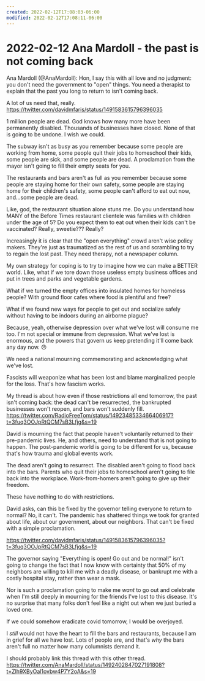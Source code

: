 ```yaml
---
created: 2022-02-12T17:08:03-06:00
modified: 2022-02-12T17:08:11-06:00
---
```


# 2022-02-12 Ana Mardoll - the past is not coming back

Ana Mardoll (@AnaMardoll): Hon, I say this with all love and no judgment: you don't need the government to "open" things. You need a therapist to explain that the past you long to return to isn't coming back. 

A lot of us need that, really. <https://twitter.com/davidmfaris/status/1491583615796396035>

1 million people are dead. God knows how many more have been permanently disabled. Thousands of businesses have closed. None of that is going to be undone. I wish we could.

The subway isn't as busy as you remember because some people are working from home, some people quit their jobs to homeschool their kids, some people are sick, and some people are dead. A proclamation from the mayor isn't going to fill their empty seats for you.

The restaurants and bars aren't as full as you remember because some people are staying home for their own safety, some people are staying home for their children's safety, some people can't afford to eat out now, and...some people are dead.

Like, god, the restaurant situation alone stuns me. Do you understand how MANY of the Before Times restaurant clientele was families with children under the age of 5? Do you expect them to eat out when their kids can't be vaccinated? Really, sweetie??? Really?

Increasingly it is clear that the "open everything" crowd aren't wise policy makers. They're just as traumatized as the rest of us and scrambling to try to regain the lost past. They need therapy, not a newspaper column.

My own strategy for coping is to try to imagine how we can make a BETTER world. Like, what if we tore down those useless empty business offices and put in trees and parks and vegetable gardens.

What if we turned the empty offices into insulated homes for homeless people? With ground floor cafes where food is plentiful and free?

What if we found new ways for people to get out and socialize safely without having to be indoors during an airborne plague?

Because, yeah, otherwise depression over what we've lost will consume me too. I'm not special or immune from depression. What we've lost is enormous, and the powers that govern us keep pretending it'll come back any day now. 😞

We need a national mourning commemorating and acknowledging what we've lost. 

Fascists will weaponize what has been lost and blame marginalized people for the loss. That's how fascism works.

My thread is about how even if those restrictions all end tomorrow, the past isn't coming back: the dead can't be resurrected, the bankrupted businesses won't reopen, and bars won't suddenly fill. 
<https://twitter.com/RadioFreeTom/status/1492348533466406917?t=3fuq3OOJpRtQCM7sB3Lfjg&s=19>

David is mourning the fact that people haven't voluntarily returned to their pre-pandemic lives. He, and others, need to understand that is not going to happen. The post-pandemic world is going to be different for us, because that's how trauma and global events work.

The dead aren't going to resurrect. The disabled aren't going to flood back into the bars. Parents who quit their jobs to homeschool aren't going to file back into the workplace. Work-from-homers aren't going to give up their freedom.

These have nothing to do with restrictions.

David asks, can this be fixed by the governor telling everyone to return to normal? No, it can't. The pandemic has shattered things we took for granted about life, about our government, about our neighbors. That can't be fixed with a simple proclamation.

<https://twitter.com/davidmfaris/status/1491583615796396035?t=3fuq3OOJpRtQCM7sB3Lfjg&s=19>

The governor saying "Everything is open! Go out and be normal!" isn't going to change the fact that I now know with certainty that 50% of my neighbors are willing to kill me with a deadly disease, or bankrupt me with a costly hospital stay, rather than wear a mask.

Nor is such a proclamation going to make me *want* to go out and celebrate when I'm still deeply in mourning for the friends I've lost to this disease. It's no surprise that many folks don't feel like a night out when we just buried a loved one.

If we could somehow eradicate covid tomorrow, I would be overjoyed.

I *still* would not have the heart to fill the bars and restaurants, because I am in grief for all we have lost. Lots of people are, and that's *why* the bars aren't full no matter how many columnists demand it.

I should probably link this thread with this other thread. <https://twitter.com/AnaMardoll/status/1492402847027191808?t=Zlh9XByOal1ovbw4P7Y2oA&s=19>
